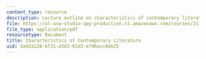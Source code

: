 ```yaml
---
content_type: resource
description: Lecture outline on characteristics of contemporary literature.
file: https://ol-ocw-studio-app-production.s3.amazonaws.com/courses/21l-488-contemporary-literature-british-novels-now-spring-2007/da92a1286f31e5d301d3e796acc8eb25_contemp_lit.pdf
file_type: application/pdf
resourcetype: Document
title: Characteristics of Contemporary Literature
uid: da92a128-6f31-e5d3-01d3-e796acc8eb25
---
```

